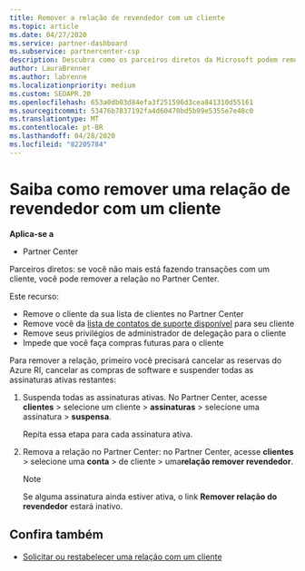 ```yaml
---
title: Remover a relação de revendedor com um cliente
ms.topic: article
ms.date: 04/27/2020
ms.service: partner-dashboard
ms.subservice: partnercenter-csp
description: Descubra como os parceiros diretos da Microsoft podem remover clientes de suas listas, remover privilégios de administrador delegados e parar de dar suporte ou comprar um cliente.
author: LauraBrenner
ms.author: labrenne
ms.localizationpriority: medium
ms.custom: SEOAPR.20
ms.openlocfilehash: 653a0db03d84efa3f251596d3cea841310d55161
ms.sourcegitcommit: 53476b7837192fa4d60470bd5b99e5355e7e48c0
ms.translationtype: MT
ms.contentlocale: pt-BR
ms.lasthandoff: 04/28/2020
ms.locfileid: "82205784"
---
```

# <a name="learn-how-to-remove-a-reseller-relationship-with-a-customer"></a>Saiba como remover uma relação de revendedor com um cliente

**Aplica-se a**

- Partner Center

Parceiros diretos: se você não mais está fazendo transações com um cliente, você pode remover a relação no Partner Center.

Este recurso:
- Remove o cliente da sua lista de clientes no Partner Center
- Remove você da [lista de contatos de suporte disponível](assign-support-contacts.md) para seu cliente
- Remove seus privilégios de administrador de delegação para o cliente
- Impede que você faça compras futuras para o cliente

Para remover a relação, primeiro você precisará cancelar as reservas do Azure RI, cancelar as compras de software e suspender todas as assinaturas ativas restantes:
1. Suspenda todas as assinaturas ativas. No Partner Center, acesse **clientes** > selecione um cliente > **assinaturas** > selecione uma assinatura > **suspensa**. 

   Repita essa etapa para cada assinatura ativa.

2. Remova a relação no Partner Center: no Partner Center, acesse **clientes** > selecione uma **conta** > de cliente > uma**relação remover revendedor**.

   > [!NOTE]
   > Se alguma assinatura ainda estiver ativa, o link **Remover relação do revendedor** estará inativo.

## <a name="see-also"></a>Confira também

- [Solicitar ou restabelecer uma relação com um cliente](request-a-relationship-with-a-customer.md)
